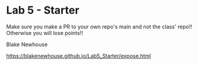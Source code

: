 # Lab 5 - Starter
Make sure you make a PR to your own repo's main and not the class' repo!! Otherwise you will lose points!!

Blake Newhouse

https://blakenewhouse.github.io/Lab5_Starter/expose.html